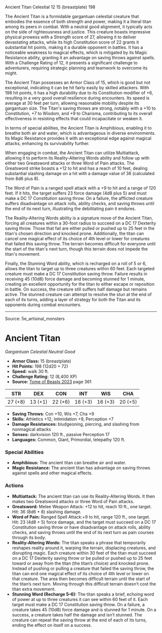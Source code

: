 <MonsterName/>Ancient Titan</MonsterName>
<CreatureType/>Celestial</CreatureType>
<CR/>12</CR>
<AC/>15 (breastplate)</AC>
<HP/>198</HP>
<summary>The Ancient Titan is a formidable gargantuan celestial creature that embodies the essence of both strength and power, making it a literal titan among its peers in combat. With a neutral good alignment, it typically acts on the side of righteousness and justice. This creature boasts impressive physical prowess with a Strength score of 27, allowing it to deliver devastating attacks, while its high Constitution score of 22 grants it substantial hit points, making it a durable opponent in battles. It has a noticeable weakness to magical effects, which is mitigated by its Magic Resistance ability, granting it an advantage on saving throws against spells. With a Challenge Rating of 12, it presents a significant challenge to adventurers, requiring strategic planning and teamwork to overcome its might.</summary>

<detail>

The Ancient Titan possesses an Armor Class of 15, which is good but not exceptional, indicating it can be hit fairly easily by skilled attackers. With 198 hit points, it has a high durability due to its Constitution modifier of +6, resulting in a very good overall resilience during encounters. Its speed is average at 30 feet per turn, allowing reasonable mobility despite its gargantuan size. The Titan's saving throws are strong, notably with a +10 to Constitution, +7 to Wisdom, and +9 to Charisma, contributing to its overall effectiveness in resisting effects that could incapacitate or weaken it.

In terms of special abilities, the Ancient Titan is Amphibious, enabling it to breathe both air and water, which is advantageous in diverse environments. Its Magic Resistance provides it with an exceptional edge against magical attacks, enhancing its survivability further. 

When engaging in combat, the Ancient Titan can utilize Multiattack, allowing it to perform its Reality-Altering Words ability and follow up with either two Greatsword attacks or three Word of Pain attacks. The Greatsword strike boasts a +12 to hit and has a reach of 10 feet, dealing substantial slashing damage on a hit with a damage value of 36 (calculated from 8d6 plus 8).

The Word of Pain is a ranged spell attack with a +9 to hit and a range of 120 feet. If it hits, the target suffers 23 force damage (4d8 plus 5) and must make a DC 17 Constitution saving throw. On a failure, the afflicted creature suffers disadvantage on attack rolls, ability checks, and saving throws until the end of its next turn, illustrating the debilitating pain it endures.

The Reality-Altering Words ability is a signature move of the Ancient Titan, forcing all creatures within a 30-foot radius to succeed on a DC 17 Dexterity saving throw. Those that fail are either pulled or pushed up to 25 feet in the titan's chosen direction and knocked prone. Additionally, the titan can cancel one magical effect of its choice of 4th level or lower for creatures that failed this saving throw. The terrain becomes difficult for everyone until the start of the titan's next turn, though this terrain does not impede the titan's movement.

Finally, the Stunning Word ability, which is recharged on a roll of 5 or 6, allows the titan to target up to three creatures within 60 feet. Each targeted creature must make a DC 17 Constitution saving throw. Failure results in receiving 45 (10d8) force damage and becoming stunned for 1 minute, creating an excellent opportunity for the titan to either escape or reposition in battle. On success, the creature still suffers half damage but remains active. The stunned creature can attempt to resolve the stun at the end of each of its turns, adding a layer of strategy for both the Titan and its opponents during combat encounters.</detail>



---

Source: 5e_artisinal_monsters

# Ancient Titan

*Gargantuan* *Celestial* *Neutral Good*

- **Armor Class:** 15 (breastplate)
- **Hit Points:** 198 (12d20 + 72)
- **Speed:** walk 30 ft.
- **Challenge Rating:** 12 (8,400 XP)
- **Source:** [Tome of Beasts 2023](https://koboldpress.com/kpstore/product/tome-of-beasts-1-2023-edition/) page 361

| STR | DEX | CON | INT | WIS | CHA |
| --- | --- | --- | --- | --- | --- |
| 27 (+8) | 13 (+1) | 22 (+6) | 16 (+3) | 16 (+3) | 20 (+5) |

- **Saving Throws**: Con +10, Wis +7, Cha +9
- **Skills:** Athletics +12, Intimidation +9, Perception +7
- **Damage Resistances:** bludgeoning, piercing, and slashing from nonmagical attacks
- **Senses:** darkvision 120 ft., passive Perception 17
- **Languages:** Common, Giant, Primordial, telepathy 120 ft.

### Special Abilities

- **Amphibious:** The ancient titan can breathe air and water.
- **Magic Resistance:** The ancient titan has advantage on saving throws against spells and other magical effects.

### Actions

- **Multiattack:** The ancient titan can use its Reality-Altering Words. It then makes two Greatsword attacks or three Word of Pain attacks.
- **Greatsword:** Melee Weapon Attack: +12 to hit, reach 10 ft., one target. Hit: 36 (8d6 + 8) slashing damage.
- **Word of Pain:** Ranged Spell Attack:+9 to hit, range 120 ft., one target. Hit: 23 (4d8 + 5) force damage, and the target must succeed on a DC 17 Constitution saving throw or have disadvantage on attack rolls, ability checks, and saving throws until the end of its next turn as pain courses through its body.
- **Reality-Altering Words:** The titan speaks a phrase that temporarily reshapes reality around it, warping the terrain, displacing creatures, and disrupting magic. Each creature within 30 feet of the titan must succeed on a DC 17 Dexterity saving throw or be pulled or pushed up to 25 feet toward or away from the titan (the titan’s choice) and knocked prone. Instead of pushing or pulling a creature that failed the saving throw, the titan can end one magical effect of its choice of 4th level or lower on that creature. The area then becomes difficult terrain until the start of the titan’s next turn. Moving through this difficult terrain doesn’t cost the titan extra movement.
- **Stunning Word (Recharge 5–6):** The titan speaks a brief, echoing word of power at up to three creatures it can see within 60 feet of it. Each target must make a DC 17 Constitution saving throw. On a failure, a creature takes 45 (10d8) force damage and is stunned for 1 minute. On a success, a creature takes half the damage and isn’t stunned. The creature can repeat the saving throw at the end of each of its turns, ending the effect on itself on a success.


